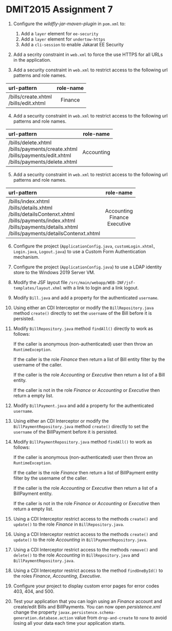 # DMIT2015 Assignment 7
1. Configure the *wildfly-jar-maven-plugin* in `pom.xml` to:

    1. Add a `layer` element for `ee-security`
    1. Add a `layer` element for `undertow-https`
    1. Add a `cli-session` to enable Jakarat EE Security

1. Add a secrity constraint in `web.xml` to force the use HTTPS for all URLs in the application.

1. Add a security constraint in `web.xml` to restrict access to the following url patterns and role names.

| url-pattern                              | role-name |
|:-----------------------------------------|:---------:|
| /bills/create.xhtml<br>/bills/edit.xhtml |  Finance  |

4. Add a security constraint in `web.xml` to restrict access to the following url patterns and role names.

| url-pattern | role-name |
|:------------|:---------:|
|/bills/delete.xhtml<br>/bills/payments/create.xhtml<br>/bills/payments/edit.xhtml<br>/bills/payments/delete.xhtml| Accounting|

5. Add a security constraint in `web.xml` to restrict access to the following url patterns and role names.

| url-pattern                                                                                                                                                                         |             role-name              |
|:------------------------------------------------------------------------------------------------------------------------------------------------------------------------------------|:----------------------------------:|
| /bills/index.xhtml<br>/bills/details.xhtml<br>/bills/detailsContenxt.xhtml<br>/bills/payments/index.xhtml<br>/bills/payments/details.xhtml<br>/bills/payments/detailsContenxt.xhtml | Accounting<br>Finance<br>Executive |

6. Configure the project (`ApplicationConfig.java`, `customLogin.xhtml`, `Login.java`, `Logout.java`) to use a Custom Form Authentication mechanism.

1. Configure the project (`ApplicationConfig.java`) to use a LDAP identity store to the Windows 2019 Server VM.

1. Modify the JSF layout file `/src/main/webapp/WEB-INF/jsf-templates/layout.xhml` with a link to login and a link logout.

1. Modify `Bill.java` and add a property for the authenticated `username`.

1. Using either an CDI Interceptor or modify the `BillRepository.java` method `create()` directly to set the `username` of the Bill before it is persisted.

1. Modify `BillRepository.java` method `findAll()` directly to work as follows:

    If the caller is anonymous (non-authenticated) user then throw an `RuntimeException`.

    If the caller is the role *Finance* then return a list of Bill entity filter by the username of the caller.

    If the caller is the role *Accounting* or *Executive* then return a list of a Bill entity.

    If the caller is not in the role *Finance* or *Accounting* or *Executive* then return a empty list.

1. Modify `BillPayment.java` and add a property for the authenticated `username`.

1. Using either an CDI Interceptor or modify the `BillPaymentRepository.java` method `create()` directly to set the `username` of the BillPayment before it is persisted.

1. Modify `BillPaymentRepository.java` method `findAll()` to work as follows:

    If the caller is anonymous (non-authenticated) user then throw an `RuntimeException`.

    If the caller is the role *Finance* then return a list of BillPayment entity filter by the username of the caller.

    If the caller is the role *Accounting* or *Executive* then return a list of a BillPayment entity.

    If the caller is not in the role *Finance* or *Accounting* or *Executive* then return a empty list.

1. Using a CDI Interceptor restrict access to the methods `create()` and `update()` to the role *Finance* in `BillRepository.java`.

1. Using a CDI Interceptor restrict access to the methods `create()` and `update()` to the role *Accounting* in `BillPaymentRepository.java`.

1. Using a CDI Interceptor restrict access to the methods `remove()` and `delete()` to the role *Accounting* in `BillRepository.java` and `BillPaymentRepository.java`.

1. Using a CDI Interceptor restrict access to the method `findOneById()` to the roles *Finance*, *Accounting*, *Executive*.
 
1. Configure your project to display custom error pages for error codes 403, 404, and 500.

1. Test your application that you can login using an *Finance* account and create/edit Bills and BillPayments. You can now open *persistence.xml* change the property `javax.persistence.schema-generation.database.action` value from `drop-and-create` to `none` to avoid losing all your data each time your application starts.
